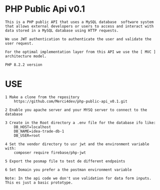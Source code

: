 # PHP Public Api v0.1
    This is a PHP public API that uses a MySQL database  software system that allows external developers or users to access and interact with data stored in a MySQL database using HTTP requests.

    We use JWT authentication to authenticate the user and validate the user request.

    For the optimal implementation layer from this API we use the [ MVC ] architecture model. 

    PHP 8.2.2 version
        

# USE
    1 Make a clone from the repository
        https://github.com/Merci4dev/php-public-api_v0.1.git

    2 Enable you apache server and your MYSQ server to connect to the database

    3 Create in the Root directory a .env file for the database ifo like:
        DB_HOST=localhost
        DB_NAME=idea-trade-db-1
        DB_USER=root
        
    4 Set the vendor directory to usr jwt and the environment variable with:
        composer require firebase/php-jwt 

    5 Export the posmap file to test de different endpoints

    6 Set Domain you prefer a the postman environment variable

    Note: In the api code we don't use validation for data form inputs. This es just a basic prototype.



